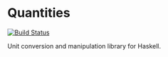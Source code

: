 # Quantities

[![Build Status](https://travis-ci.org/jdreaver/quantities.svg?branch=master)](https://travis-ci.org/jdreaver/quantities)

Unit conversion and manipulation library for Haskell.
